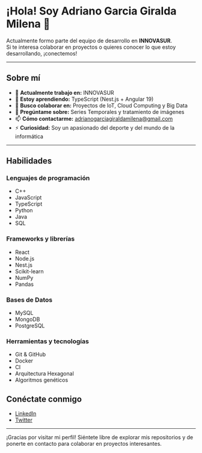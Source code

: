 # ¡Hola! Soy Adriano Garcia Giralda Milena 👋

Actualmente formo parte del equipo de desarrollo en **INNOVASUR**.  
Si te interesa colaborar en proyectos o quieres conocer lo que estoy desarrollando, ¡conectemos!

---

## Sobre mí

- 🔭 **Actualmente trabajo en:** INNOVASUR  
- 🌱 **Estoy aprendiendo:** TypeScript (Nest.js + Angular 19)  
- 👯 **Busco colaborar en:** Proyectos de IoT, Cloud Computing y Big Data  
- 💬 **Pregúntame sobre:** Series Temporales y tratamiento de imágenes  
- 📫 **Cómo contactarme:** [adrianogarciagiraldamilena@gmail.com](mailto:adrianogarciagiraldamilena@gmail.com)  
- ⚡ **Curiosidad:** Soy un apasionado del deporte y del mundo de la informática  

---

## Habilidades

### Lenguajes de programación
- C++
- JavaScript
- TypeScript
- Python
- Java
- SQL

### Frameworks y librerías
- React
- Node.js
- Nest.js
- Scikit-learn
- NumPy
- Pandas


### Bases de Datos
- MySQL
- MongoDB
- PostgreSQL

### Herramientas y tecnologías
- Git & GitHub
- Docker
- CI
- Arquitectura Hexagonal
- Algoritmos genéticos 


## Conéctate conmigo

- [LinkedIn](linkedin.com/in/adriano-garcía-giralda-milena-7b7a152a9)
- [Twitter](https://x.com/adrianolol12345)
---

¡Gracias por visitar mi perfil! Siéntete libre de explorar mis repositorios y de ponerte en contacto para colaborar en proyectos interesantes.
